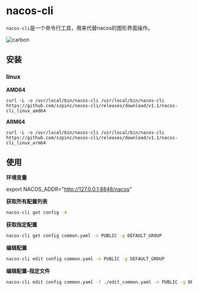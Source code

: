 # nacos-cli

`nacos-cli`是一个命令行工具，用来代替nacos的图形界面操作。

![carbon](https://github.com/szpinc/nacos-cli/assets/19821378/2899922a-e7c7-402d-80d4-a6bb27912efc)



## 安装
### linux

**AMD64**

`curl -L -o /usr/local/bin/nacos-cli /usr/local/bin/nacos-cli https://github.com/szpinc/nacos-cli/releases/download/v1.1/nacos-cli_linux_amd64`

**ARM64**

`curl -L -o /usr/local/bin/nacos-cli /usr/local/bin/nacos-cli https://github.com/szpinc/nacos-cli/releases/download/v1.1/nacos-cli_linux_arm64`

## 使用

**环境变量**

export NACOS_ADDR="http://127.0.0.1:8848/nacos"

**获取所有配置列表**

``` bash
nacos-cli get config -A
```

**获取指定配置**

``` bash
nacos-cli get config common.yaml -n PUBLIC -g DEFAULT_GROUP
```

**编辑配置**

``` bash
nacos-cli edit config common.yaml -n PUBLIC -g DEFAULT_GROUP
```

**编辑配置-指定文件**

``` bash
nacos-cli edit config common.yaml -f ./edit_common.yaml -n PUBLIC -g DEFAULT_GROUP
```